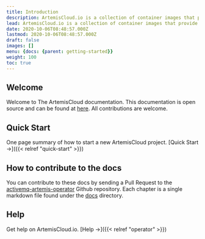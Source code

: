```yaml
---
title: Introduction
description: ArtemisCloud.io is a collection of container images that provide a way to deploy the Apache ActiveMQ Artemis Broker on Kubernetes.
lead: ArtemisCloud.io is a collection of container images that provide a way to deploy the Apache ActiveMQ Artemis Broker on Kubernetes.
date: 2020-10-06T08:48:57.000Z
lastmod: 2020-10-06T08:48:57.000Z
draft: false
images: []
menu: {docs: {parent: getting-started}}
weight: 100
toc: true
---
```


## Welcome

Welcome to The ArtemisCloud documentation. This documentation is open source and can be found at [here](https://github.com/artemiscloud/activemq-artemis-operator/tree/main/docs). All contributions are welcome.

## Quick Start

One page summary of how to start a new ArtemisCloud project. [Quick Start →]({{< relref "quick-start" >}})

## How to contribute to the docs

You can contribute to these docs by sending a Pull Request to the [activemq-artemis-operator](https://github.com/artemiscloud/activemq-artemis-operator) Github repository.
Each chapter is a single markdown file found under the [docs](https://github.com/artemiscloud/activemq-artemis-operator/tree/main/docs) directory.

## Help

Get help on ArtemisCloud.io. [Help →]({{< relref "operator" >}})
